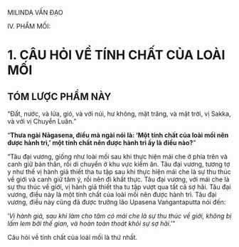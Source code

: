 MILINDA VẤN ĐẠO

IV. PHẨM MỐI:

# 1. CÂU HỎI VỀ TÍNH CHẤT CỦA LOÀI MỐI

## TÓM LƯỢC PHẨM NÀY

“Đất, nước, và lửa, gió, và với núi, hư không, mặt trăng, và mặt trời, vị Sakka, và với vị Chuyển Luân.”

“**Thưa ngài Nāgasena, điều mà ngài nói là: ‘Một tính chất của loài mối nên được hành trì,’ một tính chất nên được hành trì ấy là điều nào?**”

“Tâu đại vương, giống như loài mối sau khi thực hiện mái che ở phía trên và canh giữ bản thân, rồi di chuyển ở khu vực kiếm ăn. Tâu đại vương, tương tợ y như thế vị hành giả thiết tha tu tập sau khi thực hiện mái che là sự thu thúc về giới và canh giữ tâm ý, rồi nên đi khất thực. Tâu đại vương, với mái che là sự thu thúc về giới, vị hành giả thiết tha tu tập vượt qua tất cả sợ hãi. Tâu đại vương, điều này là một tính chất của loài mối nên được hành trì. Tâu đại vương, điều này cũng đã được trưởng lão Upasena Vaṅgantaputta nói đến:

‘_Vị hành giả, sau khi làm cho tâm có mái che là sự thu thúc về giới, không bị lấm lem bởi thế gian, và hoàn toàn thoát khỏi sự sợ hãi_.’”

Câu hỏi về tính chất của loài mối là thứ nhất.
